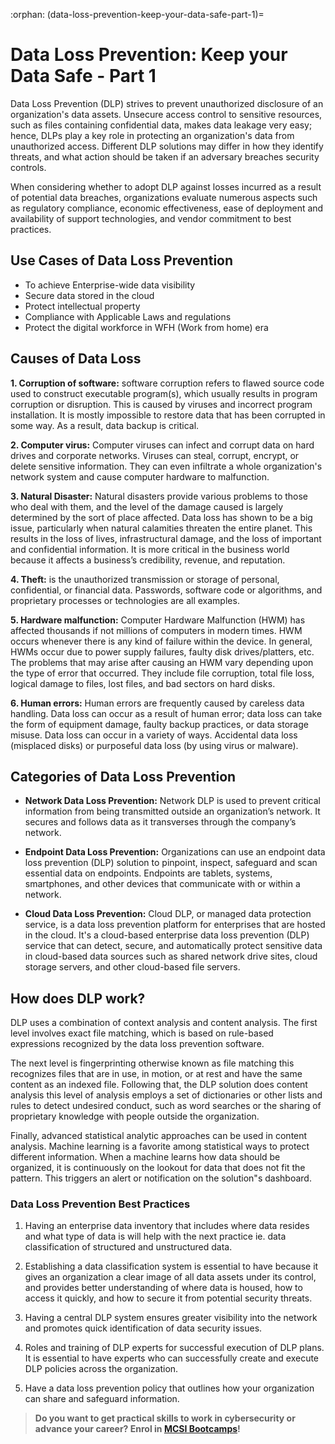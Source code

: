 :orphan:
(data-loss-prevention-keep-your-data-safe-part-1)=
# Data Loss Prevention: Keep your Data Safe - Part 1

Data Loss Prevention (DLP) strives to prevent unauthorized disclosure of an organization's data assets. Unsecure access control to sensitive resources, such as files containing confidential data, makes data leakage very easy; hence, DLPs play a key role in protecting an organization's data from unauthorized access. Different DLP solutions may differ in how they identify threats, and what action should be taken if an adversary breaches security controls.

When considering whether to adopt DLP against losses incurred as a result of potential data breaches, organizations evaluate numerous aspects such as regulatory compliance, economic effectiveness, ease of deployment and availability of support technologies, and vendor commitment to best practices.

## Use Cases of Data Loss Prevention

-	To achieve Enterprise-wide data visibility
-	Secure data stored in the cloud
-	Protect intellectual property
-	Compliance with Applicable Laws and regulations
-	Protect the digital workforce in WFH (Work from home) era

## Causes of Data Loss

**1. Corruption of software:** software corruption refers to flawed source code used to construct executable program(s), which usually results in program corruption or disruption. This is caused by viruses and incorrect program installation. It is mostly impossible to restore data that has been corrupted in some way. As a result, data backup is critical.

**2. Computer virus:** Computer viruses can infect and corrupt data on hard drives and corporate networks. Viruses can steal, corrupt, encrypt, or delete sensitive information. They can even infiltrate a whole organization's network system and cause computer hardware to malfunction.

**3. Natural Disaster:** Natural disasters provide various problems to those who deal with them, and the level of the damage caused is largely determined by the sort of place affected. Data loss has shown to be a big issue, particularly when natural calamities threaten the entire planet. This results in the loss of lives, infrastructural damage, and the loss of important and confidential information. It is more critical in the business world because it affects a business’s credibility, revenue, and reputation.

**4. Theft:** is the unauthorized transmission or storage of personal, confidential, or financial data. Passwords, software code or algorithms, and proprietary processes or technologies are all examples.

**5. Hardware malfunction:**  Computer Hardware Malfunction (HWM) has affected thousands if not millions of computers in modern times. HWM occurs whenever there is any kind of failure within the device. In general, HWMs occur due to power supply failures, faulty disk drives/platters, etc. The problems that may arise after causing an HWM vary depending upon the type of error that occurred. They include file corruption, total file loss, logical damage to files, lost files, and bad sectors on hard disks.

**6. Human errors:** Human errors are frequently caused by careless data handling. Data loss can occur as a result of human error; data loss can take the form of equipment damage, faulty backup practices, or data storage misuse. Data loss can occur in a variety of ways. Accidental data loss (misplaced disks) or purposeful data loss (by using virus or malware).

## Categories of Data Loss Prevention

- **Network Data Loss Prevention:** Network DLP is used to prevent critical information from being transmitted outside an organization’s network. It secures and follows data as it transverses through the company’s network.

- **Endpoint Data Loss Prevention:** Organizations can use an endpoint data loss prevention (DLP) solution to pinpoint, inspect, safeguard and scan essential data on endpoints. Endpoints are tablets, systems, smartphones, and other devices that communicate with or within a network.

- **Cloud Data Loss Prevention:** Cloud DLP, or managed data protection service, is a data loss prevention platform for enterprises that are hosted in the cloud. It's a cloud-based enterprise data loss prevention (DLP) service that can detect, secure, and automatically protect sensitive data in cloud-based data sources such as shared network drive sites, cloud storage servers, and other cloud-based file servers.

## How does DLP work?

DLP uses a combination of context analysis and content analysis. The first level involves exact file matching, which is based on rule-based expressions recognized by the data loss prevention software. 

The next level is fingerprinting otherwise known as file matching this recognizes files that are in use, in motion, or at rest and have the same content as an indexed file. Following that, the DLP solution does content analysis this level of analysis employs a set of dictionaries or other lists and rules to detect undesired conduct, such as word searches or the sharing of proprietary knowledge with people outside the organization.

Finally, advanced statistical analytic approaches can be used in content analysis. Machine learning is a favorite among statistical ways to protect different information. When a machine learns how data should be organized, it is continuously on the lookout for data that does not fit the pattern. This triggers an alert or notification on the solution"s dashboard.

### Data Loss Prevention Best Practices

1.	Having an enterprise data inventory that includes where data resides  and what type of data is will help with the next practice ie. data classification of structured and unstructured data.

2.	Establishing a data classification system is essential to have because it gives an organization a clear image of all data assets under its control, and provides better understanding of where data is housed, how to access it quickly, and how to secure it from potential security threats.

3.	Having a central DLP system ensures greater visibility into the network and promotes quick identification of data security issues.

4.	Roles and training of DLP experts for successful execution of DLP plans. It is essential to have experts who can successfully  create and execute  DLP policies across the organization.

5.	Have a data loss prevention policy that outlines how your organization can share and safeguard information.

> **Do you want to get practical skills to work in cybersecurity or advance your career? Enrol in [MCSI Bootcamps](https://www.mosse-institute.com/bootcamps.html)!**